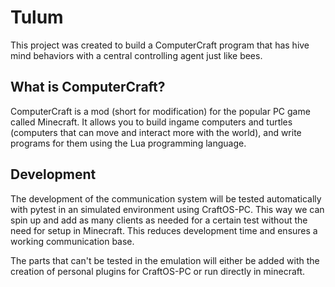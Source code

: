 # Tulum

This project was created to build a ComputerCraft program that has hive mind behaviors
with a central controlling agent just like bees.

## What is ComputerCraft?

ComputerCraft is a mod (short for modification) for the popular PC game called Minecraft.
It allows you to build ingame computers and turtles (computers that can move and interact more with the world), and write programs for them using the Lua programming language.

## Development

The development of the communication system will be tested automatically with pytest in an simulated environment using CraftOS-PC. This way we can spin up and add as many clients as needed for a certain test without the need for setup in Minecraft.
This reduces development time and ensures a working communication base.

The parts that can't be tested in the emulation will either be added with the creation of personal plugins for CraftOS-PC or run directly in minecraft.

